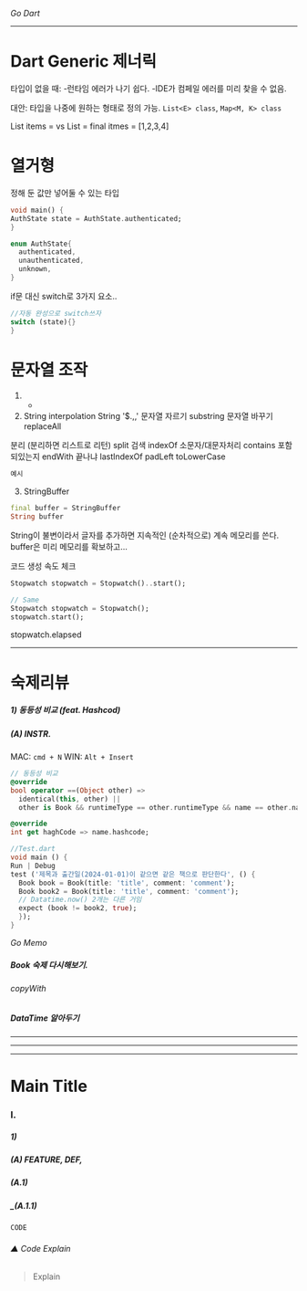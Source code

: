 _Go Dart_

-----------------------------------
# Dart Generic 제너릭
타입이 없을 때:
-런타임 에러가 나기 쉽다.
-IDE가 컴페일 에러를 미리 찾을 수 없음.

대안: 타입을 나중에 원하는 형태로 정의 가능.
`List<E> class`, `Map<M, K> class`

List items =
vs
List<E> =
final itmes = [1,2,3,4]

# 열거형
정해 둔 값만 넣어둘 수 있는 타입
```dart
void main() {
AuthState state = AuthState.authenticated;
}

enum AuthState{
  authenticated,
  unauthenticated,
  unknown,
}
```
if문 대신 switch로 3가지 요소..
```dart
//자동 완성으로 switch쓰자
switch (state){}
}
```
# 문자열 조작
1) +
2) String interpolation
String '$.,,'
문자열 자르기
substring
문자열 바꾸기
replaceAll

분리 (분리하면 리스트로 리턴)
split
검색
indexOf
소문자/대문자처리
contains 포함되있는지
endWith 끝나냐
lastIndexOf
padLeft
toLowerCase
```dart
예시
```
3) StringBuffer
```dart
final buffer = StringBuffer
String buffer
```
String이 불변이라서 글자를 추가하면 지속적인 (순차적으로) 계속 메모리를 쓴다.
buffer은 미리 메모리를 확보하고...

코드 생성 속도 체크
```dart
Stopwatch stopwatch = Stopwatch()..start();

// Same 
Stopwatch stopwatch = Stopwatch();
stopwatch.start();
```

stopwatch.elapsed




-----------------------------------
# 숙제리뷰
##### 1) 동등성 비교 (feat. Hashcod)
##### (A) INSTR. 
MAC: `cmd + N` WIN: `Alt + Insert`
```dart
// 동등성 비교
@override
bool operator ==(Object other) =>
  identical(this, other) ||
  other is Book && runtimeType == other.runtimeType && name == other.name;

@override
int get haghCode => name.hashcode;
```

```dart
//Test.dart
void main () {
Run | Debug
test ('제목과 출간일(2024-01-01)이 같으면 같은 책으로 판단한다', () {
  Book book = Book(title: 'title', comment: 'comment');
  Book book2 = Book(title: 'title', comment: 'comment');
  // Datatime.now() 2개는 다른 거임
  expect (book != book2, true);
  });
}
```



_Go Memo_
##### Book 숙제 다시해보기.
###### copyWith
##### DataTime 알아두기

-----------------------------------
-----------------------------------
-----------------------------------
# Main Title
### I.
##### 1) 
##### (A) FEATURE, DEF, 
##### (A.1)
##### _(A.1.1)
```dart
CODE
```
###### ▲ Code Explain
> Explain
